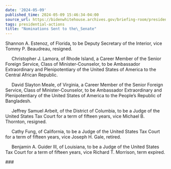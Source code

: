 ```yaml
---
date: '2024-05-09'
published_time: 2024-05-09 15:46:34-04:00
source_url: https://bidenwhitehouse.archives.gov/briefing-room/presidential-actions/2024/05/09/nominations-sent-to-the-senate-145/
tags: presidential-actions
title: "Nominations Sent to the\_Senate"
---
```

 
Shannon A. Estenoz, of Florida, to be Deputy Secretary of the Interior,
vice Tommy P. Beaudreau, resigned.

     Christopher J. Lamora, of Rhode Island, a Career Member of the
Senior Foreign Service, Class of Minister-Counselor, to be Ambassador
Extraordinary and Plenipotentiary of the United States of America to the
Central African Republic.

     David Slayton Meale, of Virginia, a Career Member of the Senior
Foreign Service, Class of Minister-Counselor, to be Ambassador
Extraordinary and Plenipotentiary of the United States of America to the
People’s Republic of Bangladesh.

     Jeffrey Samuel Arbeit, of the District of Columbia, to be a Judge
of the United States Tax Court for a term of fifteen years, vice Michael
B. Thornton, resigned.

     Cathy Fung, of California, to be a Judge of the United States Tax
Court for a term of fifteen years, vice Joseph H. Gale, retired.

     Benjamin A. Guider III, of Louisiana, to be a Judge of the United
States Tax Court for a term of fifteen years, vice Richard T. Morrison,
term expired.

\###
